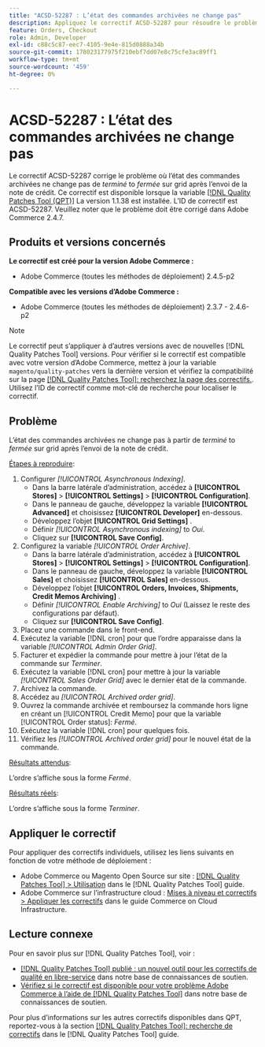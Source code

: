 ```yaml
---
title: "ACSD-52287 : L’état des commandes archivées ne change pas"
description: Appliquez le correctif ACSD-52287 pour résoudre le problème Adobe Commerce en raison duquel l’état des commandes archivées ne passe pas de *terminé* à *fermé* sur la grille après l’envoi de la note de crédit.
feature: Orders, Checkout
role: Admin, Developer
exl-id: c88c5c87-eec7-4105-9e4e-815d0888a34b
source-git-commit: 178023177975f210ebf7dd07e8c75cfe3ac89ff1
workflow-type: tm+mt
source-wordcount: '459'
ht-degree: 0%

---
```


# ACSD-52287 : L’état des commandes archivées ne change pas

Le correctif ACSD-52287 corrige le problème où l’état des commandes archivées ne change pas de *terminé* to *fermée* sur grid après l’envoi de la note de crédit. Ce correctif est disponible lorsque la variable [[!DNL Quality Patches Tool (QPT)]](/help/announcements/adobe-commerce-announcements/magento-quality-patches-released-new-tool-to-self-serve-quality-patches.md) La version 1.1.38 est installée. L’ID de correctif est ACSD-52287. Veuillez noter que le problème doit être corrigé dans Adobe Commerce 2.4.7.

## Produits et versions concernés

**Le correctif est créé pour la version Adobe Commerce :**

* Adobe Commerce (toutes les méthodes de déploiement) 2.4.5-p2

**Compatible avec les versions d’Adobe Commerce :**

* Adobe Commerce (toutes les méthodes de déploiement) 2.3.7 - 2.4.6-p2

>[!NOTE]
>
>Le correctif peut s’appliquer à d’autres versions avec de nouvelles [!DNL Quality Patches Tool] versions. Pour vérifier si le correctif est compatible avec votre version d’Adobe Commerce, mettez à jour la variable `magento/quality-patches` vers la dernière version et vérifiez la compatibilité sur la page [[!DNL Quality Patches Tool]: recherchez la page des correctifs.](https://experienceleague.adobe.com/tools/commerce-quality-patches/index.html). Utilisez l’ID de correctif comme mot-clé de recherche pour localiser le correctif.

## Problème

L’état des commandes archivées ne change pas à partir de *terminé* to *fermée* sur grid après l’envoi de la note de crédit.

<u>Étapes à reproduire</u>:

1. Configurer *[!UICONTROL Asynchronous Indexing]*.
   * Dans la barre latérale d’administration, accédez à **[!UICONTROL Stores]** > **[!UICONTROL Settings]** > **[!UICONTROL Configuration]**.
   * Dans le panneau de gauche, développez la variable **[!UICONTROL Advanced]** et choisissez **[!UICONTROL Developer]** en-dessous.
   * Développez l’objet **[!UICONTROL Grid Settings]** .
   * Définir *[!UICONTROL Asynchronous indexing]* to *Oui*.
   * Cliquez sur **[!UICONTROL Save Config]**.
1. Configurez la variable *[!UICONTROL Order Archive]*.
   * Dans la barre latérale d’administration, accédez à **[!UICONTROL Stores]** > **[!UICONTROL Settings]** > **[!UICONTROL Configuration]**.
   * Dans le panneau de gauche, développez la variable **[!UICONTROL Sales]** et choisissez **[!UICONTROL Sales]** en-dessous.
   * Développez l’objet **[!UICONTROL Orders, Invoices, Shipments, Credit Memos Archiving]** .
   * Définir *[!UICONTROL Enable Archiving]* to *Oui* (Laissez le reste des configurations par défaut).
   * Cliquez sur **[!UICONTROL Save Config]**.
1. Placez une commande dans le front-end.
1. Exécutez la variable [!DNL cron]  pour que l’ordre apparaisse dans la variable *[!UICONTROL Admin Order Grid]*.
1. Facturer et expédier la commande pour mettre à jour l’état de la commande sur *Terminer*.
1. Exécutez la variable [!DNL cron]  pour mettre à jour la variable *[!UICONTROL Sales Order Grid]* avec le dernier état de la commande.
1. Archivez la commande.
1. Accédez au *[!UICONTROL Archived order grid]*.
1. Ouvrez la commande archivée et remboursez la commande hors ligne en créant un [!UICONTROL Credit Memo] pour que la variable [!UICONTROL Order status]: *Fermé*.
1. Exécutez la variable [!DNL cron] pour quelques fois.
1. Vérifiez les *[!UICONTROL Archived order grid]* pour le nouvel état de la commande.

<u>Résultats attendus</u>:

L’ordre s’affiche sous la forme *Fermé*.

<u>Résultats réels</u>:

L’ordre s’affiche sous la forme *Terminer*.

## Appliquer le correctif

Pour appliquer des correctifs individuels, utilisez les liens suivants en fonction de votre méthode de déploiement :

* Adobe Commerce ou Magento Open Source sur site : [[!DNL Quality Patches Tool] > Utilisation](https://experienceleague.adobe.com/docs/commerce-operations/tools/quality-patches-tool/usage.html) dans le [!DNL Quality Patches Tool] guide.
* Adobe Commerce sur l’infrastructure cloud : [Mises à niveau et correctifs > Appliquer les correctifs](https://experienceleague.adobe.com/docs/commerce-cloud-service/user-guide/develop/upgrade/apply-patches.html) dans le guide Commerce on Cloud Infrastructure.

## Lecture connexe

Pour en savoir plus sur [!DNL Quality Patches Tool], voir :

* [[!DNL Quality Patches Tool] publié : un nouvel outil pour les correctifs de qualité en libre-service](/help/announcements/adobe-commerce-announcements/magento-quality-patches-released-new-tool-to-self-serve-quality-patches.md) dans notre base de connaissances de soutien.
* [Vérifiez si le correctif est disponible pour votre problème Adobe Commerce à l’aide de [!DNL Quality Patches Tool]](/help/support-tools/patches-available-in-qpt-tool/check-patch-for-magento-issue-with-magento-quality-patches.md) dans notre base de connaissances de soutien.

Pour plus d’informations sur les autres correctifs disponibles dans QPT, reportez-vous à la section [[!DNL Quality Patches Tool]: recherche de correctifs](https://experienceleague.adobe.com/tools/commerce-quality-patches/index.html) dans le [!DNL Quality Patches Tool] guide.
